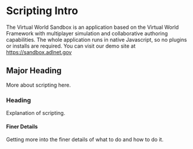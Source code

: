 # Scripting Intro

The Virtual World Sandbox is an application based on the Virtual World Framework with multiplayer simulation and collaborative authoring capabilities. The whole application runs in native Javascript, so no plugins or installs are required. You can visit our demo site at https://sandbox.adlnet.gov

## Major Heading

More about scripting here.

### Heading

Explanation of scripting.

#### Finer Details

Getting more into the finer details of what to do and how to do it.

